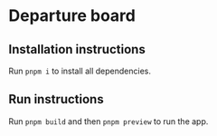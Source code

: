 # Departure board

## Installation instructions
Run `pnpm i` to install all dependencies.

## Run instructions
Run `pnpm build` and then `pnpm preview` to run the app.

